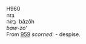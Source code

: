 <body>
  <p>H960<br>  בּזה  <br> בָּזוֹה  ‎  bâzôh  <br><i>baw-zo‘ </i><br>From <a href="h0959.htm">959</a>  <i>scorned: - </i>despise.<br></p>
 </body>